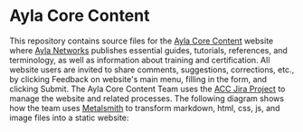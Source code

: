 # Ayla Core Content

This repository contains source files for the [Ayla Core Content](https://hagenhaus.com/) website where [Ayla Networks](https://www.aylanetworks.com/) publishes essential guides, tutorials, references, and terminology, as well as information about training and certification. All website users are invited to share comments, suggestions, corrections, etc., by clicking Feedback on website's main menu, filling in the form, and clicking Submit. The Ayla Core Content Team uses the [ACC Jira Project](https://aylanetworks.atlassian.net/browse/ACC) to manage the website and related processes. The following diagram shows how the team uses [Metalsmith](http://www.metalsmith.io/) to transform markdown, html, css, js, and image files into a static website:
